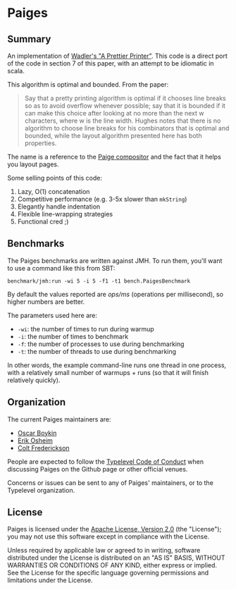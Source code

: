 # Paiges

## Summary

An implementation of [Wadler's "A Prettier Printer"](http://homepages.inf.ed.ac.uk/wadler/papers/prettier/prettier.pdf).
This code is a direct port of the code in section 7 of this paper, with an attempt to be idiomatic
in scala.

This algorithm is optimal and bounded. From the paper:

> Say that a pretty printing algorithm is optimal if it chooses line
> breaks so as to avoid overflow whenever possible; say that it is
> bounded if it can make this choice after looking at no more than the
> next w characters, where w is the line width. Hughes notes that
> there is no algorithm to choose line breaks for his combinators that
> is optimal and bounded, while the layout algorithm presented here
> has both properties.

The name is a reference to the [Paige compositor](https://en.wikipedia.org/wiki/Paige_Compositor)
and the fact that it helps you layout pages.

Some selling points of this code:

 1. Lazy, O(1) concatenation
 2. Competitive performance (e.g. 3-5x slower than `mkString`)
 3. Elegantly handle indentation
 4. Flexible line-wrapping strategies
 5. Functional cred ;)

## Benchmarks

The Paiges benchmarks are written against JMH. To run them, you'll
want to use a command like this from SBT:

```
benchmark/jmh:run -wi 5 -i 5 -f1 -t1 bench.PaigesBenchmark
```

By default the values reported are *ops/ms* (operations per
millisecond), so higher numbers are better.

The parameters used here are:

 * `-wi`: the number of times to run during warmup
 * `-i`: the number of times to benchmark
 * `-f`: the number of processes to use during benchmarking
 * `-t`: the number of threads to use during benchmarking

In other words, the example command-line runs one thread in one
process, with a relatively small number of warmups + runs (so that it
will finish relatively quickly).

## Organization

The current Paiges maintainers are:

 * [Oscar Boykin](https://github.com/johnynek)
 * [Erik Osheim](https://github.com/non)
 * [Colt Frederickson](https://github.com/coltfred)

People are expected to follow the [Typelevel Code of Conduct](http://typelevel.org/conduct.html)
when discussing Paiges on the Github page or other official venues.

Concerns or issues can be sent to any of Paiges' maintainers, or to
the Typelevel organization.

## License

Paiges is licensed under the [Apache License, Version 2.0](LICENSE)
(the "License"); you may not use this software except in compliance
with the License.

Unless required by applicable law or agreed to in writing, software
distributed under the License is distributed on an "AS IS" BASIS,
WITHOUT WARRANTIES OR CONDITIONS OF ANY KIND, either express or
implied. See the License for the specific language governing
permissions and limitations under the License.
